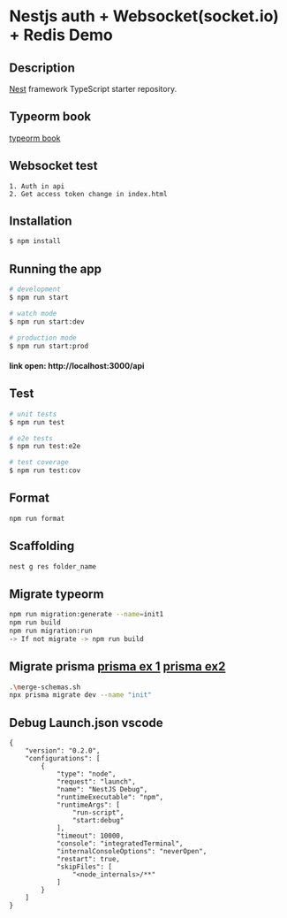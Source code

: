# Nestjs auth + Websocket(socket.io) + Redis Demo
## Description

[Nest](https://github.com/nestjs/nest) framework TypeScript starter repository.

## Typeorm book
[typeorm book](https://orkhan.gitbook.io/typeorm/docs/active-record-data-mapper)


## Websocket test
```
1. Auth in api
2. Get access token change in index.html
```

## Installation

```bash
$ npm install
```

## Running the app

```bash
# development
$ npm run start

# watch mode
$ npm run start:dev

# production mode
$ npm run start:prod
```

#### link open: http://localhost:3000/api

## Test

```bash
# unit tests
$ npm run test

# e2e tests
$ npm run test:e2e

# test coverage
$ npm run test:cov
```

## Format

```bash
npm run format
```

## Scaffolding

```bash
nest g res folder_name
```

## Migrate typeorm
```bash
npm run migration:generate --name=init1
npm run build
npm run migration:run
-> If not migrate -> npm run build
```

## Migrate prisma  [prisma ex 1](https://notiz.dev/blog/how-to-connect-nestjs-with-prisma)  [prisma ex2](https://www.prisma.io/blog/nestjs-prisma-rest-api-7D056s1BmOL0)
```bash
.\merge-schemas.sh
npx prisma migrate dev --name "init"
```

## Debug Launch.json vscode
```
{
    "version": "0.2.0",
    "configurations": [
        {
            "type": "node",
            "request": "launch",
            "name": "NestJS Debug",
            "runtimeExecutable": "npm",
            "runtimeArgs": [
                "run-script",
                "start:debug"
            ],
            "timeout": 10000,
            "console": "integratedTerminal",
            "internalConsoleOptions": "neverOpen",
            "restart": true,
            "skipFiles": [
                "<node_internals>/**"
            ]
        }
    ]
}
```
